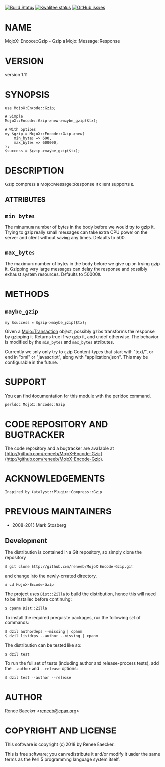 [![Build Status](https://travis-ci.org/reneeb/MojoX-Encode-Gzip.svg?branch=master)](https://travis-ci.org/reneeb/MojoX-Encode-Gzip)
[![Kwalitee status](http://cpants.cpanauthors.org/dist/MojoX-Encode-Gzip.png)](http://cpants.charsbar.org/dist/overview/MojoX-Encode-Gzip)
[![GitHub issues](https://img.shields.io/github/issues/reneeb/MojoX-Encode-Gzip.svg)](https://github.com/reneeb/MojoX-Encode-Gzip/issues)

# NAME

MojoX::Encode::Gzip - Gzip a Mojo::Message::Response

# VERSION

version 1.11

# SYNOPSIS

    use MojoX:Encode::Gzip;

    # Simple
    MojoX::Encode::Gzip->new->maybe_gzip($tx);

    # With options
    my $gzip = MojoX::Encode::Gzip->new(
        min_bytes => 600,
        max_bytes => 600000,
    );
    $success = $gzip->maybe_gzip($tx);

# DESCRIPTION

Gzip compress a Mojo::Message::Response if client supports it.

## ATTRIBUTES

## `min_bytes`

The minumum number of bytes in the body before we would try to gzip it. Trying to gzip really
small messages can take extra CPU power on the server and client without saving any times. Defaults
to 500.

## `max_bytes`

The maximum number of bytes in the body before we give up on trying gzip it. Gzipping very large messages
can delay the response and possibly exhaust system resources. Defaults to 500000.

# METHODS

## `maybe_gzip`

    my $success = $gzip->maybe_gzip($tx);

Given a [Mojo::Transaction](https://metacpan.org/pod/Mojo::Transaction) object, possibly gzips transforms the response by
gzipping it. Returns true if we gzip it, and undef otherwise.  The behavior is
modified by the `min_bytes` and `max_bytes` attributes.

Currently we only only try to gzip Content-types that start with "text/", or end in "xml" or "javascript",
along with "application/json". This may be configurable in the future.

# SUPPORT

You can find documentation for this module with the perldoc command.

    perldoc MojoX::Encode::Gzip

# CODE REPOSITORY AND BUGTRACKER

The code repository and a bugtracker are available at [http://github.com/reneeb/MojoX-Encode-Gzip](http://github.com/reneeb/MojoX-Encode-Gzip).

# ACKNOWLEDGEMENTS

    Inspired by Catalyst::Plugin::Compress::Gzip

# PREVIOUS MAINTAINERS

- 2008-2015 Mark Stosberg



## Development

The distribution is contained in a Git repository, so simply clone the
repository

```
$ git clone http://github.com/reneeb/MojoX-Encode-Gzip.git
```

and change into the newly-created directory.

```
$ cd MojoX-Encode-Gzip
```

The project uses [`Dist::Zilla`](https://metacpan.org/pod/Dist::Zilla) to
build the distribution, hence this will need to be installed before
continuing:

```
$ cpanm Dist::Zilla
```

To install the required prequisite packages, run the following set of
commands:

```
$ dzil authordeps --missing | cpanm
$ dzil listdeps --author --missing | cpanm
```

The distribution can be tested like so:

```
$ dzil test
```

To run the full set of tests (including author and release-process tests),
add the `--author` and `--release` options:

```
$ dzil test --author --release
```

# AUTHOR

Renee Baecker &lt;reneeb@cpan.org>

# COPYRIGHT AND LICENSE

This software is copyright (c) 2018 by Renee Baecker.

This is free software; you can redistribute it and/or modify it under
the same terms as the Perl 5 programming language system itself.
